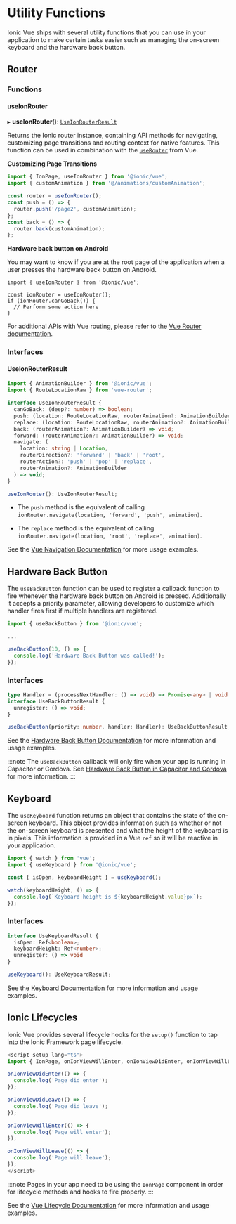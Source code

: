 # Utility Functions

Ionic Vue ships with several utility functions that you can use in your application to make certain tasks easier such as managing the on-screen keyboard and the hardware back button.

## Router

### Functions

#### useIonRouter

▸ **useIonRouter**(): [`UseIonRouterResult`](#useionrouterresult)

Returns the Ionic router instance, containing API methods for navigating, customizing page transitions and routing context for native features. This function can be used in combination with the [`useRouter`](https://router.vuejs.org/api/index.html#userouter) from Vue.

**Customizing Page Transitions**

```js
import { IonPage, useIonRouter } from '@ionic/vue';
import { customAnimation } from '@/animations/customAnimation';

const router = useIonRouter();
const push = () => {
  router.push('/page2', customAnimation);
};
const back = () => {
  router.back(customAnimation);
};
```

**Hardware back button on Android**

You may want to know if you are at the root page of the application when a user presses the hardware back button on Android.

```tsx
import { useIonRouter } from '@ionic/vue';

const ionRouter = useIonRouter();
if (ionRouter.canGoBack()) {
  // Perform some action here
}
```

For additional APIs with Vue routing, please refer to the [Vue Router documentation](https://router.vuejs.org/api/index.html).

### Interfaces

#### UseIonRouterResult

```ts
import { AnimationBuilder } from '@ionic/vue';
import { RouteLocationRaw } from 'vue-router';

interface UseIonRouterResult {
  canGoBack: (deep?: number) => boolean;
  push: (location: RouteLocationRaw, routerAnimation?: AnimationBuilder) => void;
  replace: (location: RouteLocationRaw, routerAnimation?: AnimationBuilder) => void;
  back: (routerAnimation?: AnimationBuilder) => void;
  forward: (routerAnimation?: AnimationBuilder) => void;
  navigate: (
    location: string | Location,
    routerDirection?: 'forward' | 'back' | 'root',
    routerAction?: 'push' | 'pop' | 'replace',
    routerAnimation?: AnimationBuilder
  ) => void;
}

useIonRouter(): UseIonRouterResult;
```

- The `push` method is the equivalent of calling `ionRouter.navigate(location, 'forward', 'push', animation)`.

- The `replace` method is the equivalent of calling `ionRouter.navigate(location, 'root', 'replace', animation)`.

See the [Vue Navigation Documentation](./navigation#navigating-using-useionrouter) for more usage examples.

## Hardware Back Button

The `useBackButton` function can be used to register a callback function to fire whenever the hardware back button on Android is pressed. Additionally it accepts a priority parameter, allowing developers to customize which handler fires first if multiple handlers are registered.

```js
import { useBackButton } from '@ionic/vue';

...

useBackButton(10, () => {
  console.log('Hardware Back Button was called!');
});
```

### Interfaces

```ts
type Handler = (processNextHandler: () => void) => Promise<any> | void | null;
interface UseBackButtonResult {
  unregister: () => void;
}

useBackButton(priority: number, handler: Handler): UseBackButtonResult;
```

See the [Hardware Back Button Documentation](../developing/hardware-back-button) for more information and usage examples.

:::note
The `useBackButton` callback will only fire when your app is running in Capacitor or Cordova. See [Hardware Back Button in Capacitor and Cordova](../developing/hardware-back-button#hardware-back-button-in-capacitor-and-cordova) for more information.
:::

## Keyboard

The `useKeyboard` function returns an object that contains the state of the on-screen keyboard. This object provides information such as whether or not the on-screen keyboard is presented and what the height of the keyboard is in pixels. This information is provided in a Vue `ref` so it will be reactive in your application.

```js
import { watch } from 'vue';
import { useKeyboard } from '@ionic/vue';

const { isOpen, keyboardHeight } = useKeyboard();

watch(keyboardHeight, () => {
  console.log(`Keyboard height is ${keyboardHeight.value}px`);
});
```

### Interfaces

```ts
interface UseKeyboardResult {
  isOpen: Ref<boolean>;
  keyboardHeight: Ref<number>;
  unregister: () => void
}

useKeyboard(): UseKeyboardResult;
```

See the [Keyboard Documentation](../developing/keyboard) for more information and usage examples.

## Ionic Lifecycles

Ionic Vue provides several lifecycle hooks for the `setup()` function to tap into the Ionic Framework page lifecycle.

```js
<script setup lang="ts">
import { IonPage, onIonViewWillEnter, onIonViewDidEnter, onIonViewWillLeave, onIonViewDidLeave } from '@ionic/vue';

onIonViewDidEnter(() => {
  console.log('Page did enter');
});

onIonViewDidLeave(() => {
  console.log('Page did leave');
});

onIonViewWillEnter(() => {
  console.log('Page will enter');
});

onIonViewWillLeave(() => {
  console.log('Page will leave');
});
</script>
```

:::note
Pages in your app need to be using the `IonPage` component in order for lifecycle methods and hooks to fire properly.
:::

See the [Vue Lifecycle Documentation](./lifecycle) for more information and usage examples.
